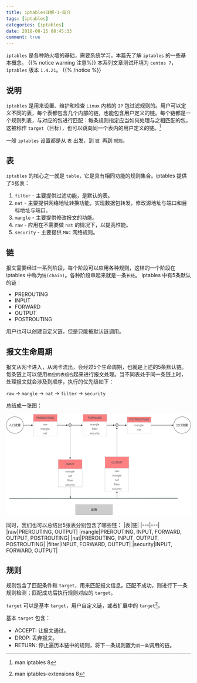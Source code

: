 ```yaml
---
title: iptables详解-1-简介
tags: [iptables]
categories: [iptables]
date: 2018-08-15 08:45:33
comment: true
---
```


`iptables` 是各种防火墙的基础，需要系统学习。本篇先了解 `iptables` 的一些基本概念。
{{% notice warning 注意%}}
本系列文章测试环境为 `centos 7`，`iptables` 版本 `1.4.21`。
{{% /notice %}}
<!-- more -->

## 说明
`iptables` 是用来设置、维护和检查 `Linux` 内核的 `IP` 包过滤规则的。用户可以定义不同的表，每个表都包含几个内部的链，也能包含用户定义的链。每个链都是一个规则列表，与对应的包进行匹配：每条规则指定应当如何处理与之相匹配的包，这被称作 `target`（目标），也可以跳向同一个表内的用户定义的链。[^1]
[^1]: man iptables 8

一般 `iptables` 设置都是从 `表` 出发，到 `链 `再到 `规则`。

## 表
`iptables` 的核心之一就是 `table`，它是具有相同功能的规则集合。iptables 提供了5张表：
1. `filter` - 主要提供过滤功能，是默认的表。
2. `nat` - 主要提供网络地址转换功能，实现数据包转发，修改源地址与端口和目标地址与端口。
3. `mangle` - 主要提供修改报文的功能。
4. `raw` - 应用在不需要做 `nat` 的情况下，以提高性能。
5. `security` - 主要提供 `MAC` 网络规则。

## 链
报文需要经过一系列阶段，每个阶段可以应用各种规则，这样的一个阶段在 iptables 中称为`链(chain)`。各种阶段串起来就是一条`长链`。 iptables 中有5条默认的链：
- PREROUTING
- INPUT
- FORWARD
- OUTPUT
- POSTROUTING

用户也可以创建自定义链，但是只能被默认链调用。

## 报文生命周期
报文从网卡进入，从网卡流出，会经过5个生命周期，也就是上述的5条默认链。每条链上可以使用`相应的表组合`起来进行报文处理。当不同表处于同一条链上时，处理报文就会涉及到顺序，执行的优先级如下：

`raw` -> `mangle` -> `nat` -> `filter` -> `security`

总结成一张图：

![报文生命周期](/iptables/lifecycle.jpg)

同时，我们也可以总结出5张表分别包含了哪些链：
|表|链|
|---|---|
|raw|PREROUTING, OUTPUT|
|mangle|PREROUTING, INPUT, FORWARD, OUTPUT, POSTROUTING|
|nat|PREROUTING, INPUT, OUTPUT, POSTROUTING|
|filter|INPUT, FORWARD, OUTPUT|
|security|INPUT, FORWARD, OUTPUT|

## 规则
规则包含了匹配条件和 `target`，用来匹配报文信息。匹配不成功，则进行下一条规则检测；匹配成功后执行规则对应的 `target`。

`target` 可以是基本 `target`，用户自定义链，或者扩展中的 `target`[^2]。

基本 `target` 包含：
- ACCEPT: 让报文通过。
- DROP: 丢弃报文。
- RETURN: 停止遍历本链中的规则，将下一条规则置为`前一条`调用的链。

[^2]: man iptables-extensions 8

